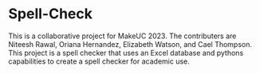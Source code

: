 # Spell-Check
This is a collaborative project for MakeUC 2023. The contributers are Niteesh Rawal, Oriana Hernandez, Elizabeth Watson, and Cael Thompson. This project is a spell checker that uses an Excel database and pythons capabilities to create a spell checker for academic use.
